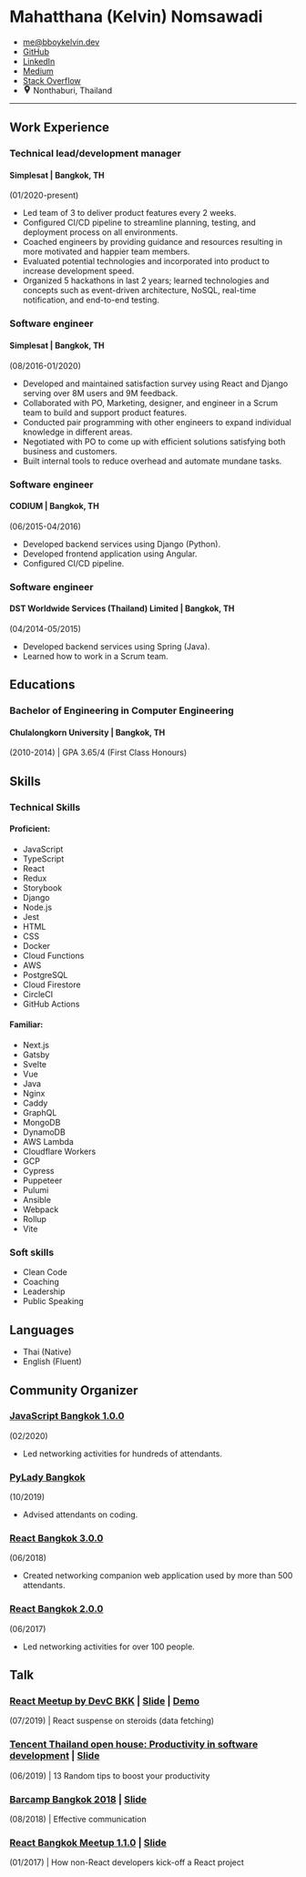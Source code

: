 <div class="text-center">

# Mahatthana (Kelvin) Nomsawadi

<div class='horizontal-list pipe center'>

- me@bboykelvin.dev
- [GitHub](https://github.com/winlost)
- [LinkedIn](http://linkedin.com/in/kelvin-nomsawadi)
- [Medium](https://medium.com/@winlost)
- [Stack Overflow](https://stackoverflow.com/users/5742640/winlost)
- <img style='width: 1em;' src="data:image/svg+xml,%0A%3Csvg xmlns='http://www.w3.org/2000/svg' xmlns:xlink='http://www.w3.org/1999/xlink' version='1.1' width='350' height='350' viewBox='0 -2 350 350' xml:space='preserve'%3E%3Cdesc%3ECreated with Fabric.js 1.7.22%3C/desc%3E%3Cdefs%3E%3C/defs%3E%3Cg id='icon' style='stroke: none; stroke-width: 1; stroke-dasharray: none; stroke-linecap: butt; stroke-linejoin: miter; stroke-miterlimit: 10; fill: none; fill-rule: nonzero; opacity: 1;' transform='translate(-1.9444444444444287 -1.9444444444444287) scale(3.89 3.89)' %3E%3Cpath d='M 45 0 C 27.677 0 13.584 14.093 13.584 31.416 c 0 4.818 1.063 9.442 3.175 13.773 c 2.905 5.831 11.409 20.208 20.412 35.428 l 4.385 7.417 C 42.275 89.252 43.585 90 45 90 s 2.725 -0.748 3.444 -1.966 l 4.382 -7.413 c 8.942 -15.116 17.392 -29.4 20.353 -35.309 c 0.027 -0.051 0.055 -0.103 0.08 -0.155 c 2.095 -4.303 3.157 -8.926 3.157 -13.741 C 76.416 14.093 62.323 0 45 0 z M 45 42.81 c -6.892 0 -12.5 -5.607 -12.5 -12.5 c 0 -6.893 5.608 -12.5 12.5 -12.5 c 6.892 0 12.5 5.608 12.5 12.5 C 57.5 37.202 51.892 42.81 45 42.81 z' style='stroke: none; stroke-width: 1; stroke-dasharray: none; stroke-linecap: butt; stroke-linejoin: miter; stroke-miterlimit: 10; fill: %23333; fill-rule: nonzero; opacity: 1;' transform=' matrix(1 0 0 1 0 0) ' stroke-linecap='round' /%3E%3C/g%3E%3C/svg%3E"/> Nonthaburi, Thailand

</div>
</div>

---

<div class="body">

## Work Experience

### Technical lead/development manager

#### Simplesat <span class="font-soft">| Bangkok, TH</span>

<span class="font-soft">(01/2020-present)</span>

- Led team of 3 to deliver product features every 2 weeks.
- Configured CI/CD pipeline to streamline planning, testing, and deployment process on all environments.
- Coached engineers by providing guidance and resources resulting in more motivated and happier team members.
- Evaluated potential technologies and incorporated into product to increase development speed.
- Organized 5 hackathons in last 2 years; learned technologies and concepts such as event-driven architecture, NoSQL, real-time notification, and end-to-end testing.

### Software engineer

#### Simplesat <span class="font-soft">| Bangkok, TH</span>

<span class="font-soft">(08/2016-01/2020)</span>

- Developed and maintained satisfaction survey using React and Django serving over 8M users and 9M feedback.
- Collaborated with PO, Marketing, designer, and engineer in a Scrum team to build and support product features.
- Conducted pair programming with other engineers to expand individual knowledge in different areas.
- Negotiated with PO to come up with efficient solutions satisfying both business and customers.
- Built internal tools to reduce overhead and automate mundane tasks.

### Software engineer

#### CODIUM <span class="font-soft">| Bangkok, TH</span>

<span class="font-soft">(06/2015-04/2016)</span>

- Developed backend services using Django (Python).
- Developed frontend application using Angular.
- Configured CI/CD pipeline.

### Software engineer

#### DST Worldwide Services (Thailand) Limited <span class="font-soft">| Bangkok, TH</span>

<span class="font-soft">(04/2014-05/2015)</span>

- Developed backend services using Spring (Java).
- Learned how to work in a Scrum team.

## Educations

### Bachelor of Engineering in Computer Engineering

#### Chulalongkorn University <span class="font-soft">| Bangkok, TH</span>

<span class='font-soft'>(2010-2014) | GPA 3.65/4 (First Class Honours)</span>

## Skills

### Technical Skills

#### Proficient:

<div class="horizontal-list bullet">

- JavaScript
- TypeScript
- React
- Redux
- Storybook
- Django
- Node.js
- Jest
- HTML
- CSS
- Docker
- Cloud Functions
- AWS
- PostgreSQL
- Cloud Firestore
- CircleCI
- GitHub Actions

</div>

#### Familiar:

<div class="horizontal-list bullet">

- Next.js
- Gatsby
- Svelte
- Vue
- Java
- Nginx
- Caddy
- GraphQL
- MongoDB
- DynamoDB
- AWS Lambda
- Cloudflare Workers
- GCP
- Cypress
- Puppeteer
- Pulumi
- Ansible
- Webpack
- Rollup
- Vite

</div>

### Soft skills

<div class="horizontal-list bullet">

- Clean Code
- Coaching
- Leadership
- Public Speaking

</div>

## Languages

<div class="horizontal-list bullet">

- Thai (Native)
- English (Fluent)

</div>

## Community Organizer

### [JavaScript Bangkok 1.0.0](https://javascriptbangkok.com/)

<span class="font-soft">(02/2020)</span>

- Led networking activities for hundreds of attendants.

### [PyLady Bangkok](https://www.eventpop.me/e/7078-pyladiesbkk)

<span class="font-soft">(10/2019)</span>

- Advised attendants on coding.

### [React Bangkok 3.0.0](https://www.eventpop.me/e/3607-react-bangkok-3-0-0)

<span class="font-soft">(06/2018)</span>

- Created networking companion web application used by more than 500 attendants.

### [React Bangkok 2.0.0](https://www.eventpop.me/e/1809-react-bangkok-2-0-0)

<span class="font-soft">(06/2017)</span>

- Led networking activities for over 100 people.

## Talk

### [React Meetup by DevC BKK](https://www.facebook.com/events/860921194279546/)<span class="font-soft"> | [Slide](https://docs.google.com/presentation/d/1XyBmTglHlI4-IB0CbkeflBTyigjnVC4c_qiAyQO2BS4/edit) | [Demo](https://github.com/WiNloSt/devc-react-suspense/tree/suspend)</span>

<span class="font-soft">(07/2019) | React suspense on steroids (data fetching)</span>

### [Tencent Thailand open house: Productivity in software development](https://www.eventpop.me/e/4745)<span class="font-soft"> | [Slide](https://docs.google.com/presentation/d/1udL5AYZxu4VjomkeVp-rzb4I_DioTUsEr5IJ9d70kyY/edit#slide=id.p4)</span>

<span class="font-soft">(06/2019) | 13 Random tips to boost your productivity </span>

### [Barcamp Bangkok 2018](https://www.barcampbangkok.org/barcamp-bangkok-2018-at-tk-park/)<span class="font-soft"> | [Slide](https://docs.google.com/presentation/d/1tMgemG9-5Q3KrizzmqM6KF6z0dCMfpDrBIzCrL0hDks/edit)</span>

<span class="font-soft">(08/2018) | Effective communication </span>

### [React Bangkok Meetup 1.1.0](https://www.eventpop.me/e/1363)<span class="font-soft"> | [Slide](https://docs.google.com/presentation/d/1Qi8PovLsy4wy6LM5vKXgL473C6AoItwMl-d7JhtLdvk/edit#slide=id.gc6f919934_0_0)</span>

<span class="font-soft">(01/2017) | How non-React developers kick-off a React project </span>

</div>
